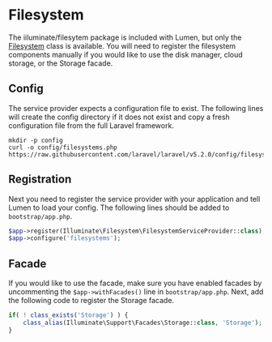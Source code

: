 # Filesystem

The iiluminate/filesytem package is included with Lumen, but only the [Filesystem](https://github.com/illuminate/filesystem/blob/master/Filesystem.php) class is available.  You will need to register the filesystem components manually if you would like to use the disk manager, cloud storage, or the Storage facade.

## Config

The service provider expects a configuration file to exist.  The following lines will create the config directory if it does not exist and copy a fresh configuration file from the full Laravel framework.

```
mkdir -p config
curl -o config/filesystems.php https://raw.githubusercontent.com/laravel/laravel/v5.2.0/config/filesystems.php
```

## Registration

Next you need to register the service provider with your application and tell Lumen to load your config.  The following lines should be added to `bootstrap/app.php`.

```php
$app->register(Illuminate\Filesystem\FilesystemServiceProvider::class);
$app->configure('filesystems');
```

## Facade

If you would like to use the facade, make sure you have enabled facades by uncommenting the `$app->withFacades()` line in `bootstrap/app.php`.  Next, add the following code to register the Storage facade.

```php
if( ! class_exists('Storage') ) {
    class_alias(Illuminate\Support\Facades\Storage::class, 'Storage');
}
```
